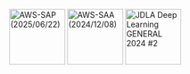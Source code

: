 <p>
  <img alt="AWS-SAP (2025/06/22)" width=100 src=https://github.com/user-attachments/assets/2ede8c9e-3d8f-48f3-afca-011bfca355db>
  <img alt="AWS-SAA (2024/12/08)" width=100 src=https://github.com/user-attachments/assets/931ac0ac-ff11-4e55-a8da-35eb8280dcd4>
  <img alt="JDLA Deep Learning GENERAL 2024 #2" width=100 src=https://github.com/user-attachments/assets/c862d5aa-c9a4-4227-82d0-c2aba322dcf1>
</p>
